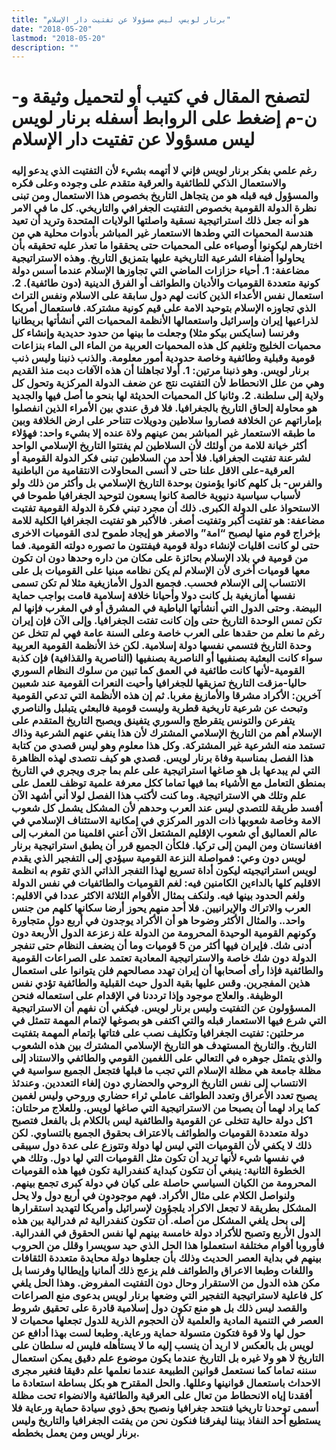 ```yaml
---
title: "برنار لويس، ليس مسؤولا عن تفتيت دار الإسلام"
date: "2018-05-20"
lastmod: "2018-05-20"
description: ""
---
```

# **لتصفح المقال في كتيب أو لتحميل وثيقة و-ن-م إضغط على الروابط أسفله** **برنار لويس ليس مسؤولا عن تفتيت دار الإسلام**

### رغم علمي بفكر برنار لويس فإني لا أتهمه بشيء لأن التفتيت الذي يدعو إليه والاستعمال الذكي للطائفية والعرقية متقدم على وجوده وعلى فكره والمسؤول فيه قبله هو من يتجاهل التاريخ بخصوص هذا الاستعمال ومن تبنى نظرة الدولة القومية بخصوص التفتيت الجغرافي والتاريخي. كل ما في الامر هو أنه جعل ذلك استراتيجية نسقية واصلتها الولايات المتحدة وتريد أن تعيد هندسة المحميات التي وطدها الاستعمار غير المباشر بأدوات محلية هي من اختارهم ليكونوا أوصياءه على المحميات حتى يحققوا ما تعذر عليه تحقيقه بأن يحاولوا أضفاء الشرعية التاريخية عليها بتمزيق التاريخ. وهذه الاستراتيجية مضاعفة: 1. أحياء حزازات الماضي التي تجاوزها الإسلام عندما أسس دولة كونية متعددة القوميات والأديان والطوائف أو الفرق الدينية (دون طائفية). 2. استعمال نفس الأعداء الذين كانت لهم دول سابقة على الاسلام ونفس التراث الذي تجاوزه الإسلام بتوحيد الامة على قيم كونية مشتركة. فاستعمال أمريكا لذراعيها إيران وإسرائيل واستعمالها الأنظمة المحميات التي أنشأتها بريطانيا وفرنسا (سايكس بيكو مثلا) وجعلت ما بينها من حدود حديدية وإنشاء كل محميات الخليج وتلغيم كل هذه المحميات العربية من الماء الى الماء بنزاعات قومية وقبلية وطائفية وخاصة حدودية أمور معلومة. والذنب ذنبنا وليس ذنب برنار لويس. وهو ذنبنا مرتين: 1. أولا تجاهلنا أن هذه الآفات دبت منذ القديم وهي من علل الانحطاط لأن التفتيت نتج عن ضعف الدولة المركزية وتحول كل ولاية إلى سلطنة. 2. وثانيا كل المحميات الحديثة لها بنحو ما أصل فيها والجديد هو محاولة إلحاق التاريخ بالجغرافيا. فلا فرق عندي بين الأمراء الذين انفصلوا بإماراتهم عن الخلافة فصاروا سلاطين ودويلات تتناحر على ارض الخلافة وبين ما طبقه الاستعمار غير المباشر بمن عينهم ولاة عنده إلا بشيء واحد: فهؤلاء أكثر خيانة للامة من أولئك لأن السلاطين لم يفتتوا التاريخ الإسلامي الواحد لشرعنة تفتيت الجغرافيا. فلا أحد من السلاطين تبنى فكر الدولة القومية أو العرقية-على الاقل علنا حتى لا أنسى المحاولات الانتقامية من الباطنية والفرس- بل كلهم كانوا يؤمنون بوحدة التاريخ الإسلامي بل وأكثر من ذلك ولو لأسباب سياسية دنيوية خالصة كانوا يسعون لتوحيد الجغرافيا طموحا في الاستحواذ على الدولة الكبرى. ذلك أن مجرد تبني فكرة الدولة القومية تفتيت مضاعفة: هو تفتيت أكبر وتفتيت أصغر. فالأكبر هو تفتيت الجغرافيا الكلية للامة بإخراج قوم منها ليصبح “امة” والاصغر هو إيجاد طموح لدى القوميات الاخرى حتى لو كانت اقليات لإنشاء دولة قومية فيفتتون ما تصوره دولته القومية. فما من قومية في بلاد الإسلام بحائزة على مكان من داره وحدها دون ان تكون معها قوميات أخرى لأن الإسلام لم يكن نظامه مبنيا على القوميات بل على الانتساب إلى الإسلام فحسب. فجميع الدول الأمازيغية مثلا لم تكن تسمى نفسها أمازيغية بل كانت دولا وأحيانا خلافة إسلامية قامت بواجب حماية البيضة. وحتى الدول التي أنشأتها الباطية في المشرق أو في المغرب فإنها لم تكن تمس الوحدة التاريخ حتى وإن كانت تفتت الجغرافيا. وإلى الآن فإن إيران رغم ما نعلم من حقدها على العرب خاصة وعلى السنة عامة فهي لم تتخل عن وحدة التاريخ فتسمي نفسها دولة إسلامية. لكن خذ الأنظمة القومية العربية سواء كانت البعثية بصنفيها أو الناصرية بصنفيها (الناصرية والقذافية) فإن كذبة القومية-لأنها كانت طائفية في العمق كما تبين من سلوك النظام السوري حاليا-مزقت التاريخ تمزيقها للجغرافيا وأحيت النعرات القومية عند شعبين آخرين: الأكراد مشرقا والأمازيغ مغربا. ثم إن هذه الأنظمة التي تدعي القومية وتبحث عن شرعية تاريخية قطرية وليست قومية فالبعثي يتبلبل والناصري يتفرعن والتونس يتقرطج والسوري يتفينق ويصبح التاريخ المتقدم على الإسلام أهم من التاريخ الإسلامي المشترك لأن هذا ينفي عنهم الشرعية وذاك تستمد منه الشرعية غير المشتركة. وكل هذا معلوم وهو ليس قصدي من كتابة هذا الفصل بمناسبة وفاة برنار لويس. قصدي هو كيف نتصدى لهذه الظاهرة التي لم يبدعها بل هو صاغها استراتيجية على علم بما جرى ويجري في التاريخ بمنطق التعامل مع الأشياء بما فيها تماما ككل معرفة علمية توظف للعمل على علم وتلك هي الاستراتيجية. وما كنت لأكتب هذا الفصل لولا أني أشهد الآن أفسد طريقة للتصدي ليس عند العرب وحدهم لأن المشكل يشمل كل شعوب الامة وخاصة شعوبها ذات الدور المركزي في إمكانية الاستئناف الإسلامي في عالم العماليق أي شعوب الإقليم المشتعل الآن أعني اقلمينا من المغرب إلى افغانستان ومن اليمن إلى تركيا. فلكأن الجميع قرر أن يطبق استراتيجية برنار لويس دون وعي: فمواصلة النزعة القومية سيؤدي إلى التفجير الذي يقدم لويس استراتيجيته ليكون أداة تسريع لهذا التفجر الذاتي الذي تقوم به انظمة الاقليم كلها بالداءين الكامنين فيه: لغم القوميات والطائفيات في نفس الدولة ولغم الحدود بينها فيه. ولنكف بمثال الأقوام الثلاثة الاكثر عددا في الاقليم: العرب والاتراك والإيرانيين. فلا أحد منهم يحوز أرضا سكانها كلهم من جنس واحد.. والمثال الأكثر وضوحا هو أن الأكراد يوجدون في أربع دول متجاورة وكونهم القومية الوحيدة المحرومة من الدولة علة زعزعة الدول الأربعة دون أدنى شك. فإيران فيها أكثر من 5 قوميات وما أن يضعف النظام حتى تنفجر الدولة دون شك خاصة والاستراتيجية المعادية تعتمد على الصراعات القومية والطائفية فإذا رأى أصحابها أن إيران تهدد مصالحهم فلن يتوانوا على استعمال هذين المفجرين. وقس عليها بقية الدول حيث القبلية والطائفية تؤدي نفس الوظيفة. والعلاج موجود وإذا ترددنا في الإقدام على استعماله فنحن المسؤولون عن التفتيت وليس برنار لويس. فيكفي أن نفهم أن الاستراتيجية التي شرع فيها الاستعمار قبله والتي اكتفى هو بصوغها لإتمام المهمة تتمثل في مرحلتين: تفتيت الجغرافيا وتكليف نصب على فتاتها بإتمام المهمة بتفتيت التاريخ. والتاريخ المستهدف هو التاريخ الإسلامي المشترك بين هذه الشعوب والذي يتمثل جوهره في التعالي على اللغمين القومي والطائفي والاستناد إلى مظلة جامعة هي مظلة الإسلام التي تجب ما قبلها فتجعل الجميع سواسية في الانتساب إلى نفس التاريخ الروحي والحضاري دون إلغاء التعددين. وعندئذ يصبح تعدد الأعراق وتعدد الطوائف عاملي ثراء حضاري وروحي وليس لغمين كما يراد لهما أن يصبحا من الاستراتيجية التي صاغها لويس. وللعلاج مرحلتان: 1كل دولة حالية تتخلى عن القومية والطائفية ليس بالكلام بل بالفعل فتصبح دولة متعددة القوميات والطوائف بالاعتراف بحقوق الجميع بالتساوي. لكن ذلك لا يكفي لأن القوميات التي ليس لها دولة وتتوزع على عدة دول سيبقى في نفسها شيء لأنها تريد أن تكون مثل القوميات التي لها دول. وتلك هي الخطوة الثانية: ينبغي أن تتكون كبداية كنفدرالية تكون فيها هذه القوميات المحرومة من الكيان السياسي حاصلة على كيان في دولة كبرى تجمع بينهم. ولنواصل الكلام على مثال الأكراد. فهم موجودون في أربع دول ولا يحل المشكل بطريقة لا تجعل الاكراد يلجؤون لإسرائيل وأمريكا لتهديد استقرارها إلى بحل يلغي المشكل من أصله. أن تتكون كنفدرالية ثم فدرالية بين هذه الدول الأربع وتصبح للأكراد دولة خامسة بينهم لها نفس الحقوق في الفدرالية. فأوروبا أقوام مختلفة استعملوا هذا الحل الذي حيد سويسرا وقلل من الحروب بينهم في بداية العصر الحديث وذلك بأن جعلوها دولة محايدة متعددة الثقافات واللغات وطبعا الاعراق والطوائف فلم يزعج ذلك ألمانيا وإيطاليا وفرنسا بل مكن هذه الدول من الاستقرار وحال دون التفتيت المفروض. وهذا الحل يلغي كل فاعلية لاستراتيجية التفجير التي وضعها برنار لويس بدعوى منع الصراعات والقصد ليس ذلك بل هو منع تكون دول إسلامية قادرة على تحقيق شروط العصر في التنمية المادية والعلمية لأن الحجوم الذرية للدول تجعلها محميات لا حول لها ولا قوة فتكون متسولة حماية ورعاية. وطبعا لست بهذا أدافع عن لويس بل بالعكس لا اريد أن ينسب إليه ما لا يستأهله فليس له سلطان على التاريخ لا هو ولا غيره بل التاريخ عندما يكون موضوع علم دقيق يمكن استعمال سننه تماما كما نستعمل قوانين الطبيعة عندما نعلمها علم دقيقا فنغير مجرى الاحداث باستعمال قوانينها وعللها. والحل المقترح هو بكل بساطة استعادة ما أفقدنا إياه الانحطاط من تعال على العرقية والطائفية والانضواء تحت مظلة أسمى توحدنا تاريخيا فنتحد جغرافيا ونصبح بحق ذوي سيادة حماية ورعاية فلا يستطيع أحد النفاذ بيننا ليفرقنا فنكون نحن من يفتت الجغرافيا والتاريخ وليس برنار لويس ومن يعمل بخططه.

###